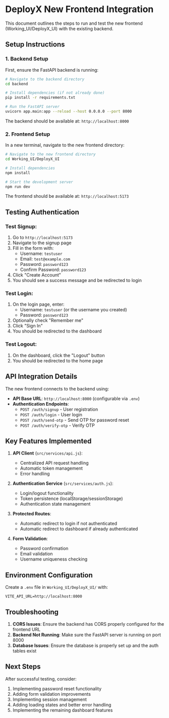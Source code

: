 # DeployX New Frontend Integration

This document outlines the steps to run and test the new frontend (Working_UI/DeployX_UI) with the existing backend.

## Setup Instructions

### 1. Backend Setup
First, ensure the FastAPI backend is running:

```bash
# Navigate to the backend directory
cd backend

# Install dependencies (if not already done)
pip install -r requirements.txt

# Run the FastAPI server
uvicorn app.main:app --reload --host 0.0.0.0 --port 8000
```

The backend should be available at: `http://localhost:8000`

### 2. Frontend Setup
In a new terminal, navigate to the new frontend directory:

```bash
# Navigate to the new frontend directory
cd Working_UI/DeployX_UI

# Install dependencies
npm install

# Start the development server
npm run dev
```

The frontend should be available at: `http://localhost:5173`

## Testing Authentication

### Test Signup:
1. Go to `http://localhost:5173`
2. Navigate to the signup page
3. Fill in the form with:
   - Username: `testuser`
   - Email: `test@example.com`
   - Password: `password123`
   - Confirm Password: `password123`
4. Click "Create Account"
5. You should see a success message and be redirected to login

### Test Login:
1. On the login page, enter:
   - Username: `testuser` (or the username you created)
   - Password: `password123`
2. Optionally check "Remember me"
3. Click "Sign In"
4. You should be redirected to the dashboard

### Test Logout:
1. On the dashboard, click the "Logout" button
2. You should be redirected to the home page

## API Integration Details

The new frontend connects to the backend using:

- **API Base URL**: `http://localhost:8000` (configurable via `.env`)
- **Authentication Endpoints**:
  - `POST /auth/signup` - User registration
  - `POST /auth/login` - User login
  - `POST /auth/send-otp` - Send OTP for password reset
  - `POST /auth/verify-otp` - Verify OTP

## Key Features Implemented

1. **API Client** (`src/services/api.js`):
   - Centralized API request handling
   - Automatic token management
   - Error handling

2. **Authentication Service** (`src/services/auth.js`):
   - Login/logout functionality
   - Token persistence (localStorage/sessionStorage)
   - Authentication state management

3. **Protected Routes**:
   - Automatic redirect to login if not authenticated
   - Automatic redirect to dashboard if already authenticated

4. **Form Validation**:
   - Password confirmation
   - Email validation
   - Username uniqueness checking

## Environment Configuration

Create a `.env` file in `Working_UI/DeployX_UI/` with:

```
VITE_API_URL=http://localhost:8000
```

## Troubleshooting

1. **CORS Issues**: Ensure the backend has CORS properly configured for the frontend URL
2. **Backend Not Running**: Make sure the FastAPI server is running on port 8000
3. **Database Issues**: Ensure the database is properly set up and the auth tables exist

## Next Steps

After successful testing, consider:
1. Implementing password reset functionality
2. Adding form validation improvements
3. Implementing session management
4. Adding loading states and better error handling
5. Implementing the remaining dashboard features